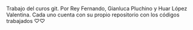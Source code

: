 Trabajo del curos git. Por Rey Fernando, Gianluca Pluchino y Huar López Valentina. 
Cada uno cuenta con su propio repositorio con los códigos trabajados ♡♡

